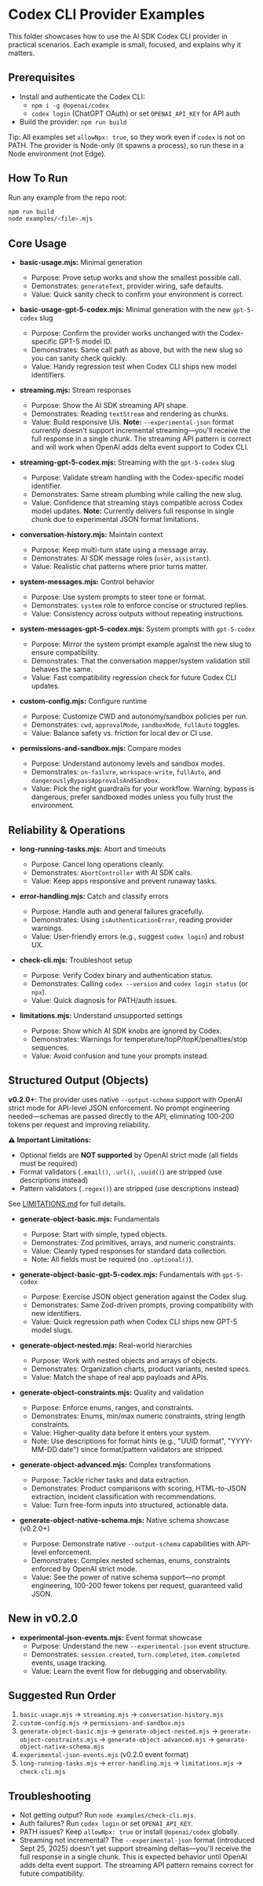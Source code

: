 # Codex CLI Provider Examples

This folder showcases how to use the AI SDK Codex CLI provider in practical scenarios. Each example is small, focused, and explains why it matters.

## Prerequisites

- Install and authenticate the Codex CLI:
  - `npm i -g @openai/codex`
  - `codex login` (ChatGPT OAuth) or set `OPENAI_API_KEY` for API auth
- Build the provider: `npm run build`

Tip: All examples set `allowNpx: true`, so they work even if `codex` is not on PATH. The provider is Node-only (it spawns a process), so run these in a Node environment (not Edge).

## How To Run

Run any example from the repo root:

```bash
npm run build
node examples/<file>.mjs
```

## Core Usage

- **basic-usage.mjs:** Minimal generation
  - Purpose: Prove setup works and show the smallest possible call.
  - Demonstrates: `generateText`, provider wiring, safe defaults.
  - Value: Quick sanity check to confirm your environment is correct.

- **basic-usage-gpt-5-codex.mjs:** Minimal generation with the new `gpt-5-codex` slug
  - Purpose: Confirm the provider works unchanged with the Codex-specific GPT-5 model ID.
  - Demonstrates: Same call path as above, but with the new slug so you can sanity check quickly.
  - Value: Handy regression test when Codex CLI ships new model identifiers.

- **streaming.mjs:** Stream responses
  - Purpose: Show the AI SDK streaming API shape.
  - Demonstrates: Reading `textStream` and rendering as chunks.
  - Value: Build responsive UIs. **Note:** `--experimental-json` format currently doesn't support incremental streaming—you'll receive the full response in a single chunk. The streaming API pattern is correct and will work when OpenAI adds delta event support to Codex CLI.

- **streaming-gpt-5-codex.mjs:** Streaming with the `gpt-5-codex` slug
  - Purpose: Validate stream handling with the Codex-specific model identifier.
  - Demonstrates: Same stream plumbing while calling the new slug.
  - Value: Confidence that streaming stays compatible across Codex model updates. **Note:** Currently delivers full response in single chunk due to experimental JSON format limitations.

- **conversation-history.mjs:** Maintain context
  - Purpose: Keep multi-turn state using a message array.
  - Demonstrates: AI SDK message roles (`user`, `assistant`).
  - Value: Realistic chat patterns where prior turns matter.

- **system-messages.mjs:** Control behavior
  - Purpose: Use system prompts to steer tone or format.
  - Demonstrates: `system` role to enforce concise or structured replies.
  - Value: Consistency across outputs without repeating instructions.

- **system-messages-gpt-5-codex.mjs:** System prompts with `gpt-5-codex`
  - Purpose: Mirror the system prompt example against the new slug to ensure compatibility.
  - Demonstrates: That the conversation mapper/system validation still behaves the same.
  - Value: Fast compatibility regression check for future Codex CLI updates.

- **custom-config.mjs:** Configure runtime
  - Purpose: Customize CWD and autonomy/sandbox policies per run.
  - Demonstrates: `cwd`, `approvalMode`, `sandboxMode`, `fullAuto` toggles.
  - Value: Balance safety vs. friction for local dev or CI use.

- **permissions-and-sandbox.mjs:** Compare modes
  - Purpose: Understand autonomy levels and sandbox modes.
  - Demonstrates: `on-failure`, `workspace-write`, `fullAuto`, and `dangerouslyBypassApprovalsAndSandbox`.
  - Value: Pick the right guardrails for your workflow. Warning: bypass is dangerous; prefer sandboxed modes unless you fully trust the environment.

## Reliability & Operations

- **long-running-tasks.mjs:** Abort and timeouts
  - Purpose: Cancel long operations cleanly.
  - Demonstrates: `AbortController` with AI SDK calls.
  - Value: Keep apps responsive and prevent runaway tasks.

- **error-handling.mjs:** Catch and classify errors
  - Purpose: Handle auth and general failures gracefully.
  - Demonstrates: Using `isAuthenticationError`, reading provider warnings.
  - Value: User-friendly errors (e.g., suggest `codex login`) and robust UX.

- **check-cli.mjs:** Troubleshoot setup
  - Purpose: Verify Codex binary and authentication status.
  - Demonstrates: Calling `codex --version` and `codex login status` (or `npx`).
  - Value: Quick diagnosis for PATH/auth issues.

- **limitations.mjs:** Understand unsupported settings
  - Purpose: Show which AI SDK knobs are ignored by Codex.
  - Demonstrates: Warnings for temperature/topP/topK/penalties/stop sequences.
  - Value: Avoid confusion and tune your prompts instead.

## Structured Output (Objects)

**v0.2.0+**: The provider uses native `--output-schema` support with OpenAI strict mode for API-level JSON enforcement. No prompt engineering needed—schemas are passed directly to the API, eliminating 100-200 tokens per request and improving reliability.

**⚠️ Important Limitations:**

- Optional fields are **NOT supported** by OpenAI strict mode (all fields must be required)
- Format validators (`.email()`, `.url()`, `.uuid()`) are stripped (use descriptions instead)
- Pattern validators (`.regex()`) are stripped (use descriptions instead)

See [LIMITATIONS.md](../LIMITATIONS.md) for full details.

- **generate-object-basic.mjs:** Fundamentals
  - Purpose: Start with simple, typed objects.
  - Demonstrates: Zod primitives, arrays, and numeric constraints.
  - Value: Cleanly typed responses for standard data collection.
  - Note: All fields must be required (no `.optional()`).

- **generate-object-basic-gpt-5-codex.mjs:** Fundamentals with `gpt-5-codex`
  - Purpose: Exercise JSON object generation against the Codex slug.
  - Demonstrates: Same Zod-driven prompts, proving compatibility with new identifiers.
  - Value: Quick regression path when Codex CLI ships new GPT-5 model slugs.

- **generate-object-nested.mjs:** Real-world hierarchies
  - Purpose: Work with nested objects and arrays of objects.
  - Demonstrates: Organization charts, product variants, nested specs.
  - Value: Match the shape of real app payloads and APIs.

- **generate-object-constraints.mjs:** Quality and validation
  - Purpose: Enforce enums, ranges, and constraints.
  - Demonstrates: Enums, min/max numeric constraints, string length constraints.
  - Value: Higher-quality data before it enters your system.
  - Note: Use descriptions for format hints (e.g., "UUID format", "YYYY-MM-DD date") since format/pattern validators are stripped.

- **generate-object-advanced.mjs:** Complex transformations
  - Purpose: Tackle richer tasks and data extraction.
  - Demonstrates: Product comparisons with scoring, HTML-to-JSON extraction, incident classification with recommendations.
  - Value: Turn free-form inputs into structured, actionable data.

- **generate-object-native-schema.mjs:** Native schema showcase (v0.2.0+)
  - Purpose: Demonstrate native `--output-schema` capabilities with API-level enforcement.
  - Demonstrates: Complex nested schemas, enums, constraints enforced by OpenAI strict mode.
  - Value: See the power of native schema support—no prompt engineering, 100-200 fewer tokens per request, guaranteed valid JSON.

## New in v0.2.0

- **experimental-json-events.mjs:** Event format showcase
  - Purpose: Understand the new `--experimental-json` event structure.
  - Demonstrates: `session.created`, `turn.completed`, `item.completed` events, usage tracking.
  - Value: Learn the event flow for debugging and observability.

## Suggested Run Order

1. `basic-usage.mjs` → `streaming.mjs` → `conversation-history.mjs`
2. `custom-config.mjs` → `permissions-and-sandbox.mjs`
3. `generate-object-basic.mjs` → `generate-object-nested.mjs` → `generate-object-constraints.mjs` → `generate-object-advanced.mjs` → `generate-object-native-schema.mjs`
4. `experimental-json-events.mjs` (v0.2.0 event format)
5. `long-running-tasks.mjs` → `error-handling.mjs` → `limitations.mjs` → `check-cli.mjs`

## Troubleshooting

- Not getting output? Run `node examples/check-cli.mjs`.
- Auth failures? Run `codex login` or set `OPENAI_API_KEY`.
- PATH issues? Keep `allowNpx: true` or install `@openai/codex` globally.
- Streaming not incremental? The `--experimental-json` format (introduced Sept 25, 2025) doesn't yet support streaming deltas—you'll receive the full response in a single chunk. This is expected behavior until OpenAI adds delta event support. The streaming API pattern remains correct for future compatibility.
